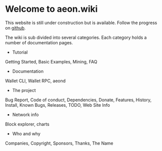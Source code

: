 # Welcome to aeon.wiki

This website is still under construction but is available. 
Follow the progress on [github](https://github.com/ivoryguru/aeonwiki).

The wiki is sub divided into several categories. Each category holds a number of documentation pages.

* Tutorial

Getting Started, Basic Examples, Mining, FAQ

* Documentation

Wallet CLI, Wallet RPC, aeond

* The project

Bug Report, Code of conduct, Dependencies, Donate, Features, History, Install, Known Bugs, Releases, TODO, Web Site Info

* Network info

Block explorer, charts

* Who and why

Companies, Copyright, Sponsors, Thanks, The Name


## 